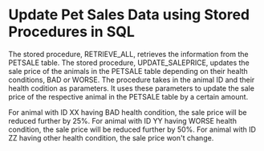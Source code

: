 # Update Pet Sales Data using Stored Procedures in SQL

The stored procedure, RETRIEVE_ALL, retrieves the information from the PETSALE table.
The stored procedure, UPDATE_SALEPRICE, updates the sale price of the animals in the PETSALE table depending on their health conditions, BAD or WORSE. The procedure takes in the animal ID and their health codition as parameters. It uses these parameters to update the sale price of the respective animal in the PETSALE table by a certain amount.

For animal with ID XX having BAD health condition, the sale price will be reduced further by 25%.
For animal with ID YY having WORSE health condition, the sale price will be reduced further by 50%.
For animal with ID ZZ having other health condition, the sale price won't change.
